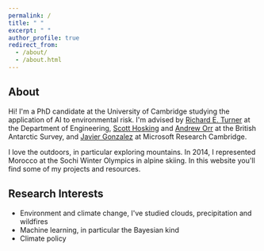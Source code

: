```yaml
---
permalink: /
title: " "
excerpt: " "
author_profile: true
redirect_from: 
  - /about/
  - /about.html
---
```


About
----

Hi! I'm a PhD candidate at the University of Cambridge studying the application of AI to environmental risk. I'm advised by [Richard E. Turner](https://cbl.eng.cam.ac.uk/people/ret26/) at the Department of Engineering, [Scott Hosking](https://scotthosking.com) and [Andrew Orr](https://www.bas.ac.uk/profile/anmcr/) at the British Antarctic Survey, and [Javier Gonzalez](https://javiergonzalezh.github.io) at Microsoft Research Cambridge.

I love the outdoors, in particular exploring mountains. In 2014, I represented Morocco at the Sochi Winter Olympics in alpine skiing. In this website you'll find some of my projects and resources.

Research Interests
----

* Environment and climate change, I've studied clouds, precipitation and wildfires
* Machine learning, in particular the Bayesian kind
* Climate policy
